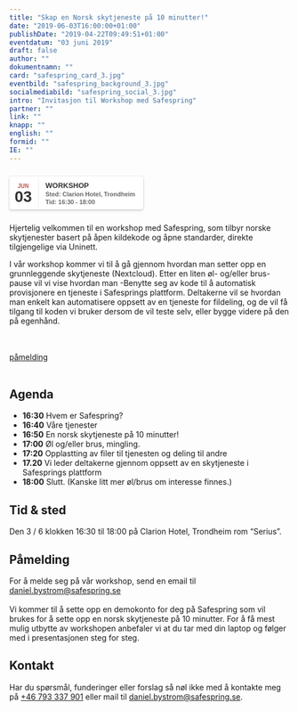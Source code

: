 ```yaml
---
title: "Skap en Norsk skytjeneste på 10 minutter!"
date: "2019-06-03T16:00:00+01:00"
publishDate: "2019-04-22T09:49:51+01:00"
eventdatum: "03 juni 2019"
draft: false
author: ""
dokumentnamn: ""
card: "safespring_card_3.jpg"
eventbild: "safespring_background_3.jpg"
socialmediabild: "safespring_social_3.jpg"
intro: "Invitasjon til Workshop med Safespring"
partner: ""
link: ""
knapp: ""
english: ""
formid: ""
IE: ""
---
```


<style>
.safespring-event .desc .des,.safespring-event .desc .hed{font-family:Hind,sans-serif;overflow:hidden}.safespring-event{display:inline-block;position:relative;cursor:default;background:#fff;font-family:Hind,sans-serif;font-weight:600;color:#323232!important;font-size:15px;line-height:100%;-webkit-box-shadow:0 0 0 .5px rgba(50,50,93,.17),0 2px 5px 0 rgba(50,50,93,.1),0 1px 1.5px 0 rgba(0,0,0,.07),0 1px 2px 0 rgba(0,0,0,.08),0 0 0 0 transparent!important;-moz-box-shadow:0 0 0 .5px rgba(50,50,93,.17),0 2px 5px 0 rgba(50,50,93,.1),0 1px 1.5px 0 rgba(0,0,0,.07),0 1px 2px 0 rgba(0,0,0,.08),0 0 0 0 transparent!important;box-shadow:0 0 0 .5px rgba(50,50,93,.17),0 2px 5px 0 rgba(50,50,93,.1),0 1px 1.5px 0 rgba(0,0,0,.07),0 1px 2px 0 rgba(0,0,0,.08),0 0 0 0 transparent!important;-webkit-border-radius:4px;border-radius:4px}.safespring-event .date{width:50px;height:60px;float:left;position:relative}.safespring-event .date .bdr1,.safespring-event .date .bdr2{width:1px;height:50px;position:absolute;z-index:100;top:5px}.safespring-event .date .mon{display:block;text-align:center;padding:12px 0 0;font-size:10px;color:#bf5549;font-weight:700;line-height:110%;text-transform:uppercase}.safespring-event .date .day{display:block;text-align:center;padding:0 0 8px;font-size:28px;font-weight:700;color:#333;line-height:100%}.safespring-event .date .bdr1{background:#eaeaea;right:-3px}.safespring-event .date .bdr2{background:#fff;right:-4px}.safespring-event .desc{height:60px;float:left;position:relative;padding:0 15px 0 0}.safespring-event .desc p{margin:0;display:block;text-align:left;padding:10px 0 0 15px;font-size:11px;color:#666;line-height:130%}.safespring-event .desc .hed{height:15px;display:block;margin-bottom:0;font-size:13px;line-height:110%;color:#333;text-transform:uppercase}.safespring-event .desc .des{height:28px;display:block}.safespring-event-selected{background-color:#f4f4f4}.addeventatc .alarm_reminder,.addeventatc .all_day_event,.addeventatc .attendees,.addeventatc .calname,.addeventatc .date_format,.addeventatc .recurring,.addeventatc .status,.addeventatc .uid,.safespring-event .client,.safespring-event .description,.safespring-event .end,.safespring-event .facebook_event,.safespring-event .location,.safespring-event .method,.safespring-event .organizer,.safespring-event .organizer_email,.safespring-event .start,.safespring-event .timezone,.safespring-event .title,.safespring-event .transp{display:none!important}
</style>

<div style="clear:both;padding:10px 0px 10px 0px;">
	<div class="safespring-event" data-styling="none">
		<div class="date">
			<span class="mon">JUN</span>
			<span class="day">03</span>
			<div class="bdr1"></div>
			<div class="bdr2"></div>
		</div>
		<div class="desc">
			<p>
				<strong class="hed">Workshop</strong>
				<span class="des">Sted: Clarion Hotel, Trondheim<br />Tid: 16:30 - 18:00</span>
			</p>
		</div>
	</div>
	</div>

<div class="ingress"><p>Hjertelig velkommen til en workshop med Safespring, som tilbyr norske skytjenester basert på åpen kildekode og åpne standarder, direkte tilgjengelige via Uninett.</p></div>

I vår workshop kommer vi til å gå gjennom hvordan man setter opp en grunnleggende skytjeneste (Nextcloud). Etter en liten øl- og/eller brus-pause vil vi vise hvordan man -Benytte seg av kode til å automatisk provisjonere en tjeneste i Safesprings plattform.  Deltakerne vil se hvordan man enkelt kan automatisere oppsett av en tjeneste for fildeling, og de vil få tilgang til koden vi bruker dersom de vil teste selv, eller bygge videre på den på egenhånd.

<br><br>
<a href="mailto:daniel.bystrom@safespring.se" id="button">påmelding</a>
<br><br>

## Agenda
- **16:30** Hvem er Safespring?
- **16:40** Våre tjenester
- **16:50** En norsk skytjeneste på 10 minutter!
- **17:00** Øl og/eller brus, mingling.
- **17:20** Opplastting av filer til tjenesten og deling til andre
- **17.20** Vi leder deltakerne gjennom oppsett av en skytjeneste i Safesprings plattform
- **18:00** Slutt. (Kanske litt mer øl/brus om interesse finnes.)


## Tid & sted
Den 3 / 6 klokken 16:30 til 18:00 på Clarion Hotel, Trondheim rom “Serius”.

## Påmelding
For å melde seg på vår workshop, send en  email til <a href="mailto:daniel.bystrom@safespring.se" id="text-button">daniel.bystrom@safespring.se</a>
<br><br>
Vi kommer til å sette opp en demokonto for deg på Safespring som vil brukes for å sette opp en norsk skytjeneste på 10 minutter. For å få mest mulig utbytte av workshopen anbefaler vi at du tar med din laptop og følger med i presentasjonen steg for steg.

## Kontakt
Har du spørsmål, funderinger eller forslag så nøl ikke med å kontakte meg på <a href="tel:+46793337901" id="">+46 793 337 901</a> eller mail til <a href="mailto:daniel.bystrom@safespring.se" id="">daniel.bystrom@safespring.se</a>.
